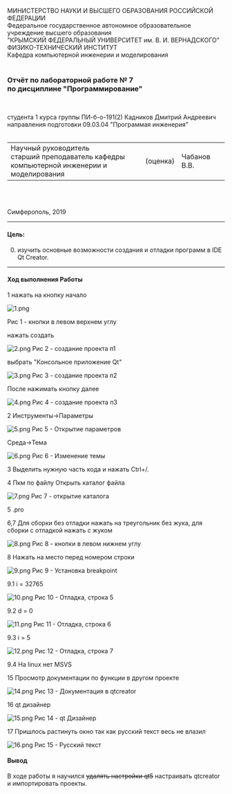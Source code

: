 МИНИСТЕРСТВО НАУКИ  И ВЫСШЕГО ОБРАЗОВАНИЯ РОССИЙСКОЙ ФЕДЕРАЦИИ  
Федеральное государственное автономное образовательное учреждение высшего образования  
"КРЫМСКИЙ ФЕДЕРАЛЬНЫЙ УНИВЕРСИТЕТ им. В. И. ВЕРНАДСКОГО"  
ФИЗИКО-ТЕХНИЧЕСКИЙ ИНСТИТУТ  
Кафедра компьютерной инженерии и моделирования
<br/><br/>

### Отчёт по лабораторной работе № 7<br/> по дисциплине "Программирование"
<br/>

студента 1 курса группы ПИ-б-о-191(2) 
Кадников Дмитрий Андреевич
направления подготовки 09.03.04 "Программая инженерия"  
<br/>

<table>
<tr><td>Научный руководитель<br/> старший преподаватель кафедры<br/> компьютерной инженерии и моделирования</td>
<td>(оценка)</td>
<td>Чабанов В.В.</td>
</tr>
</table>
<br/><br/>

Симферополь, 2019


***
#### Цель:
0. изучить основные возможности создания и отладки программ в IDE Qt Creator.

***
#### Ход выполнения Работы
1 нажать на кнопку начало

![1.png](./1.png)

Рис 1 - кнопки в левом верхнем углу

нажать создать

![2.png](./2.png)
Рис 2 - создание проекта п1

выбрать "Консольное приложение Qt"

![3.png](./3.png)
Рис 3 - создание проекта п2

После нажимать кнопку далее

![4.png](./4.png)
Рис 4 - создание проекта п3

2 Инструменты->Параметры

![5.png](./5.png)
Рис 5 - Открытие параметров

Среда->Тема


![6.png](./6.png)
Рис 6 - Изменение темы

3 Выделить нужную часть кода и нажать Ctrl+/.

4 Пкм по файлу Открыть каталог файла

![7.png](./7.png)
Рис 7 - открытие каталога

5 .pro

6,7 Для сборки без отладки нажать на треугольник без жука, для сборки с отладкой нажать с жуком

![8.png](./8.png)
Рис 8 - кнопки в левом нижнем углу

8 Нажать на место перед номером строки

![9.png](./9.png)
Рис 9 - Установка breakpoint

9.1 i = 32765

![10.png](./10.png)
Рис 10 - Отладка, строка 5

9.2 d = 0

![11.png](./11.png)
Рис 11 - Отладка, строка 6

9.3 i = 5

![12.png](./12.png)
Рис 12 - Отладка, строка 7

9.4 На linux нет MSVS

15 Просмотр документации по функции в другом проекте

![14.png](./14.png)
Рис 13 - Документация в qtcreator

16 qt дизайнер

![15.png](./15.png)
Рис 14 - qt Дизайнер

17 Пришлось растинуть окно так как русский текст весь не влазил

![16.png](./16.png)
Рис 15 - Русский текст

#### Вывод
В ходе работы я научился ~~удалять настройки qt5~~ настраивать qtcreator и импортировать проекты.


